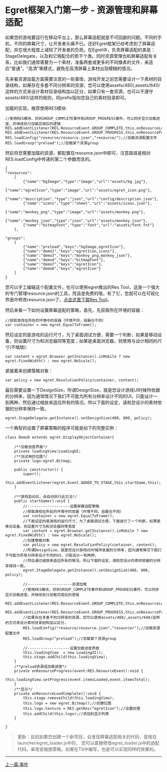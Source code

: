 Egret框架入门第一步 - 资源管理和屏幕适配
===============

如果您的游戏要运行在移动平台上，那么屏幕适配就是不可回避的问题。不同的手机，不同的屏幕尺寸，让开发者头痛不已。还好Egret框架已经考虑到了屏幕适配，并在很大程度上减轻了开发者的负担。在Egret中，负责屏幕适配的类是：StageDelegate，以及和它相配合的若干个类。同时资源管理也和屏幕适配有关系，比如我们通常需要为一个素材，准备两套或更多的不同像素的文件，来适应“普通”，“高清”等模式，避免在高清屏幕上素材出现模糊的情况。

先来看资源加载方面需要注意的一些事情，游戏开发之前您需要设计一下素材的目录结构，如果存在多套不同分辨率的资源，您可以使用assets/480/,assets/640/这样的方式来设计素材目录结构加以区分，如果只有一套资源，也可以不遵守assets/480/这样的规则，将prefix指向您自己的素材目录即可。

加载的实现，推荐使用RES模块:

```
//使用RES模块，侦听GROUP_COMPLETE事件和GROUP_PROGRESS事件，可以同步显示加载进度，并继续执行加载完成后的逻辑
RES.addEventListener(RES.ResourceEvent.GROUP_COMPLETE,this.onResourceLoadComplete,this);
RES.addEventListener(RES.ResourceEvent.GROUP_PROGRESS,this.onResourceProgress,this);
RES.loadConfig("resource/resource.json","resource/");//加载资源配置文件
RES.loadGroup("preload");//加载某个资源group
```

然后将您需要加载的资源，都配置在resource.json中即可，注意路径是相对RES.loadConfig中传递的第二个参数而言的。
```
{
"resources":
    [
        {"name":"bgImage","type":"image","url":"assets/bg.jpg"},
        {"name":"egretIcon","type":"image","url":"assets/egret_icon.png"},
        {"name":"description","type":"json","url":"config/description.json"},
        {"name":"icons","type":"sheet","url":"assets/icons.json"},
        {"name":"monkey_png","type":"image","url":"assets/monkey.png"},
        {"name":"monkey_json","type":"json","url":"assets/monkey.json"},
        {"name":"bitmapFont","type":"font","url":"assets/font.fnt"}
    ],

"groups":
    [
        {"name":"preload","keys":"bgImage,egretIcon"},
        {"name":"demo2","keys":"egretIcon,icons"},
        {"name":"demo3","keys":"monkey_png,monkey_json"},
        {"name":"demo4","keys":"bitmapFont"},
        {"name":"demo7","keys":"egretIcon"},
        {"name":"demo8","keys":"egretIcon"}
    ]
}
```

您可以手工编辑这个配置文件，也可以使用egret推出的Res Tool，这是一个强大的专门管理resource.json的工具，而且是免费的哦，有了它，您就可以在可视化界面中修改resource.json了。[点击这里下载Res Tool](http://www.egret-labs.org/download/restool-download.html)。

然后来看一下如何设置屏幕适配的策略，首先，先获取所在环境的容器：

```
//获取游戏在所处的环境中的容器（环境不同，容器也不同）
var container = new egret.EqualToFrame();
```

然后设定的是游戏的运行尺寸，为了桌面调试方便，需要一个判断，如果是移动设备，则设置尺寸为和浏览器同等宽度；如果是桌面浏览器，则使用与设计相同的尺寸(不缩放):

```
var content = egret.Browser.getInstance().isMobile ? new egret.FixedWidth() : new egret.NoScale();
```

紧接着来创建策略对象：

```
var policy = new egret.ResolutionPolicy(container, content);
```

最后需要设置一下DesignSize，所谓DesignSize，就是您设计游戏UI时候所依据的分辨率，因为通常情况下我们不可能为所有分辨率设计不同的UI，只能设计一到两种，然后通过缩放来适应所有的情况。所以下面的设定，请和您设计的素材依据的分辨率保持一致。

```
egret.StageDelegate.getInstance().setDesignSize(480, 800, policy);
```

一个典型的设置了屏幕策略的程序可能是如下的完整实例：

```
class Demo9 extends egret.DisplayObjectContainer{

    /**加载进度界面*/
    private loadingView:LoadingUI;
    /**测试用的位图*/
    private logo:egret.Bitmap;

    public constructor() {
        super();
        this.addEventListener(egret.Event.ADDED_TO_STAGE,this.startGame,this);
    }

    /**游戏启动后，会自动执行此方法*/
    public startGame():void {
        //-------------------设置屏幕适配策略
        //获取游戏在所处的环境中的容器（环境不同，容器也不同）
        var container = new egret.EqualToFrame();
        //下面设定的是游戏的运行尺寸，为了桌面调试方便，下面进行了一个判断，如果是移动设备，则设置尺寸为和浏览器同等宽度
        var content = egret.Browser.getInstance().isMobile ? new egret.FixedWidth() : new egret.NoScale();
        //创建策略对象
        var policy = new egret.ResolutionPolicy(container, content);
        //所谓DesignSize，就是您设计游戏UI时候所依据的分辨率，因为通常情况下我们不可能为所有分辨率设计不同的UI，只能设计一到两种，
        //然后通过缩放来适应所有的情况。所以下面的设定，请和您设计的素材依据的分辨率保持一致。
        egret.StageDelegate.getInstance().setDesignSize(480, 800, policy);

        //--------------------资源加载
        //使用RES模块，侦听GROUP_COMPLETE事件和GROUP_PROGRESS事件，可以同步显示加载进度，并继续执行加载完成后的逻辑
        RES.addEventListener(RES.ResourceEvent.GROUP_COMPLETE,this.onResourceLoadComplete,this);
        RES.addEventListener(RES.ResourceEvent.GROUP_PROGRESS,this.onResourceProgress,this);
        //如果存在多套不同分辨率的资源，您可以使用assets/480/,assets/640/这样的方式来设计素材目录结构加以区分，
        RES.loadConfig("resource/resource.json","resource/");//加载资源配置文件
        RES.loadGroup("preload");//加载某个资源group

        //-------------------设置加载进度界面
        this.loadingView  = new LoadingUI();
        this.stage.addChild(this.loadingView);
    }
    /**preload资源组加载进度*/
    private onResourceProgress(event:RES.ResourceEvent):void {
        this.loadingView.setProgress(event.itemsLoaded,event.itemsTotal);
    }
    /**显示*/
    private onResourceLoadComplete():void {
        this.stage.removeChild(this.loadingView);
        this.logo = new egret.Bitmap();//创建位图
        this.logo.texture = RES.getRes("egretIcon");//设置纹理
        this.addChild(this.logo);//添加到显示列表
    }

}
```

> 更新：目前如果您创建一个新项目，会发现屏幕适配相关的代码，是放在launcher/egret_loader.js中的，
> 您可以直接修改egret_loader.js中的适配代码，来改变缩放策略。如果在TS中编写，也是可以实现同样的效果的。

- - -

[上一篇:事件](https://github.com/NeoGuo/html5-documents/blob/master/egret/08-event.md)
